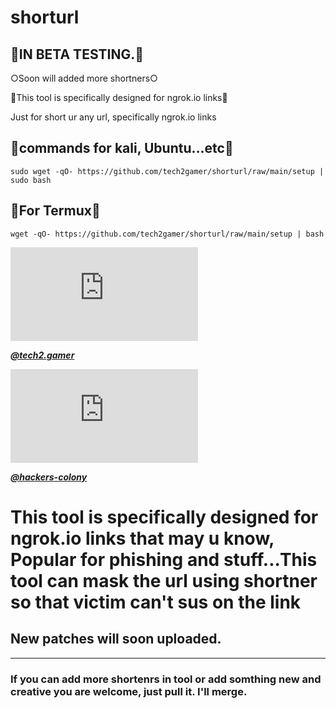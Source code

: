 # shorturl

## 🔰IN BETA TESTING.🔰

○Soon will added more shortners○

🔰This tool is specifically designed for ngrok.io links🔰

Just for short ur any url, specifically ngrok.io links
## 🔰commands for kali, Ubuntu...etc🔰
```sudo wget -qO- https://github.com/tech2gamer/shorturl/raw/main/setup | sudo bash```
## 🔰For Termux🔰
```wget -qO- https://github.com/tech2gamer/shorturl/raw/main/setup | bash```


![](https://aloinstagram.com/procces/stream.php?type=photo&file=aHR0cHM6Ly9zY29udGVudC1mcng1LTEuY2RuaW5zdGFncmFtLmNvbS92L3Q1MS4yODg1LTE5LzE5NTE2MDA3Nl85MTMwMjgyOTkyNzE4OTlfNTczNzkwNjg2NzU2MTk2OTg1Ml9uLmpwZz9fbmNfaHQ9c2NvbnRlbnQtZnJ4NS0xLmNkbmluc3RhZ3JhbS5jb20mX25jX29oYz0zVEdqbThiSHdaRUFYX3dyQVJoJmVkbT1BRUY4dFlZQkFBQUEmY2NiPTctNCZvaD1jYzRmNDEyNmZlOGU3YzUxYjgwMzUzZTY4ZTkwOGMzYyZvZT02MTBCQUFFQiZfbmNfc2lkPWE5NTEzZA==)

[_**@tech2.gamer**_](https://www.instagram.com/tech2.gamer/)                      
                        
![](https://aloinstagram.com/procces/stream.php?type=photo&file=aHR0cHM6Ly9zY29udGVudC1mcng1LTEuY2RuaW5zdGFncmFtLmNvbS92L3Q1MS4yODg1LTE5LzE2NDc3NjE1OV80ODcxODU5MjI0MjIyNTBfNDU4NzMwODg2OTQ3MzU1MzQxNl9uLmpwZz9fbmNfaHQ9c2NvbnRlbnQtZnJ4NS0xLmNkbmluc3RhZ3JhbS5jb20mX25jX29oYz1xVGt4Um5PUWJqOEFYX3BUNEY0JmVkbT1BRUY4dFlZQkFBQUEmY2NiPTctNCZvaD0yOWIwN2I3ZGIzYTY0YWQyM2ExNWZjNzczNDI5ODY3MCZvZT02MTBCOEFEOCZfbmNfc2lkPWE5NTEzZA==)

[_**@hackers-colony**_](https://instagram.com/hackers_colony_official/)


# This tool is specifically designed for ngrok.io links that may u know, Popular for phishing and stuff...This tool can mask the url using shortner so that victim can't sus on the link
## New patches will soon uploaded.
____________________________________
### If you can add more shortenrs in tool or add somthing new and creative you are welcome, just pull it. I'll merge.

